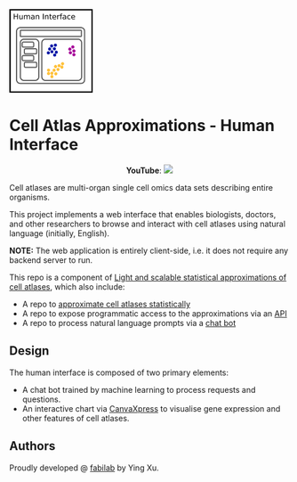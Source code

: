 <img src="https://raw.githubusercontent.com/fabilab/cell_atlas_approximations/main/figures/figure_HI.png" width="150" height="150">

# Cell Atlas Approximations - Human Interface

<p align="center">
  <b>YouTube</b>: <a href="https://www.youtube.com/watch?v=dpX5lGmDUVs&list=PLg5L12XyDFdxLOqmpwB2nsZS_kzt7CnkR&index=1"><img width="400" src="https://img.youtube.com/vi/dpX5lGmDUVs/0.jpg"></a>
</p>

Cell atlases are multi-organ single cell omics data sets describing entire organisms.

This project implements a web interface that enables biologists, doctors, and other researchers to browse and interact with cell atlases using natural language (initially, English).

**NOTE:** The web application is entirely client-side, i.e. it does not require any backend server to run.

This repo is a component of [Light and scalable statistical approximations of cell atlases](https://chanzuckerberg.com/science/programs-resources/single-cell-biology/data-insights/light-and-scalable-statistical-approximations-of-cell-atlases/), which also include:

- A repo to [approximate cell atlases statistically](https://github.com/fabilab/cell_atlas_approximations_compression)
- A repo to expose programmatic access to the approximations via an [API](https://github.com/fabilab/cell_atlas_approximations_API)
- A repo to process natural language prompts via a [chat bot](https://github.com/fabilab/cell_atlas_approximations_NLP)

## Design
The human interface is composed of two primary elements:
- A chat bot trained by machine learning to process requests and questions.
- An interactive chart via [CanvaXpress](https://canvasxpress.org/index.html) to visualise gene expression and other features of cell atlases.

## Authors
Proudly developed @ [fabilab](https://fabilab.org) by Ying Xu.

